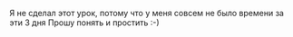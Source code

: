 Я не сделал этот урок, потому что у меня совсем не было времени за эти 3 дня
Прошу понять и простить :-)